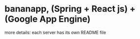 bananapp, (Spring + React js) + (Google App Engine)
===

[backend1 + frontend]: 'spring-and-react'
[backend2]: 'bananapp-264116'

more details: each server has its own README file
